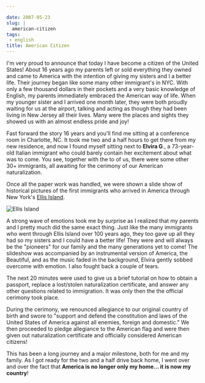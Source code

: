 ```yaml
---

date: 2007-05-23
slug: |
  american-citizen
tags:
 - english
title: American Citizen
---
```


I'm very proud to announce that today I have become a citizen of the
United States! About 16 years ago my parents left or sold everything
they owned and came to America with the intention of giving my sisters
and I a better life. Their journey began like some many other
immigrant's in NYC. With only a few thousand dollars in their pockets
and a very basic knowledge of English, my parents immediately embraced
the American way of life. When my younger sister and I arrived one month
later, they were both proudly waiting for us at the airport, talking and
acting as though they had been living in New Jersey all their lives.
Many were the places and sights they showed us with an almost endless
pride and joy!

Fast forward the story 16 years and you'll find me sitting at a
conference room in Charlotte, NC. It took me two and a half hours to get
there from my new residence, and now I found myself sitting next to
**Elvira G**., a 73-year-old Italian immigrant who could barely contain
her excitement about what was to come. You see, together with the to of
us, there were some other 30+ immigrants, all awaiting for the cerimony
of our American naturalization.

Once all the paper work was handled, we were shown a slide show of
historical pictures of the first immigrants who arrived in America
through New York's [Ellis
Island](http://en.wikipedia.org/wiki/Ellis_Island).

![Ellis
Island](http://upload.wikimedia.org/wikipedia/commons/0/08/Ellis_island_1902.jpg)

A strong wave of emotions took me by surprise as I realized that my
parents and I pretty much did the same exact thing. Just like the many
immigrants who went through Ellis Island over 100 years ago, they too
gave up all they had so my sisters and I could have a better life! They
were and will always be the "pioneers" for our family and the many
generations yet to come! The slideshow was accompanied by an
instrumental version of America, the Beautiful, and as the music faded
in the background, Elvira gently sobbed overcome with emotion. I also
fought back a couple of tears.

The next 20 minutes were used to give us a brief tutorial on how to
obtain a passport, replace a lost/stolen naturalization certificate, and
answer any other questions related to immigration. It was only then the
the official cerimony took place.

During the cerimony, we renounced allegiance to our original country of
birth and swore to "support and defend the constitution and laws of the
United States of America against all enemies, foreign and domestic." We
then proceeded to pledge allegiance to the American flag and were then
given out naturalization certificate and officially considered American
citizens!

This has been a long journey and a major milestone, both for me and my
family. As I got ready for the two and a half drive back home, I went
over and over the fact that **America is no longer only my home... it is
now my country**!
